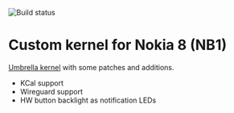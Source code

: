 ![Build status](https://github.com/radu-v/umbrella-mod/workflows/master/badge.svg)

# Custom kernel for Nokia 8 (NB1)

[Umbrella kernel](https://github.com/resident-nokia/umbrella) with some patches and additions.

- KCal support
- Wireguard support
- HW button backlight as notification LEDs